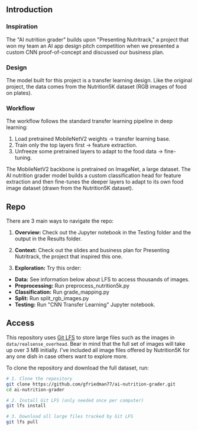 ## Introduction

### Inspiration
The "AI nutrition grader" builds upon "Presenting Nutritrack," a project that won my team an AI app design 
pitch competition when we presented a custom CNN proof-of-concept and discussed our business plan.

### Design
The model built for this project is a transfer learning design. Like the original project,
the data comes from the Nutrition5K dataset (RGB images of food on plates).

### Workflow

The workflow follows the standard transfer learning pipeline in deep learning:

1) Load pretrained MobileNetV2 weights → transfer learning base.
2) Train only the top layers first → feature extraction.
3) Unfreeze some pretrained layers to adapt to the food data → fine-tuning.

The MobileNetV2 backbone is pretrained on ImageNet, a large dataset. The AI nutrition grader model
builds a custom classification head for feature extraction and then fine-tunes the deeper layers 
to adapt to its own food image dataset (drawn from the Nutrition5K dataset).

## Repo 

There are 3 main ways to navigate the repo:

1) **Overview:** Check out the Jupyter notebook in the Testing folder and the output in the Results folder.

2) **Context:** Check out the slides and business plan for Presenting Nutritrack, the project that inspired this one.

3) **Exploration:** Try this order:
   
- **Data:** See information below about LFS to access thousands of images.
- **Preprocessing:** Run preprocess_nutrition5k.py 
- **Classification:** Run grade_mapping.py
- **Split:** Run split_rgb_images.py
- **Testing:** Run "CNN Transfer Learning" Jupyter notebook.

## Access

This repository uses [Git LFS](https://git-lfs.github.com/) to store large files such as the images 
in `data/realsense_overhead`.  Bear in mind that the full set of images will take up over 3 MB initially. 
I've included all image files offered by Nutrition5K for any one dish in case others want to explore more.

To clone the repository and download the full dataset, run:

```bash
# 1. Clone the repository
git clone https://github.com/gfriedman77/ai-nutrition-grader.git
cd ai-nutrition-grader

# 2. Install Git LFS (only needed once per computer)
git lfs install

# 3. Download all large files tracked by Git LFS
git lfs pull

